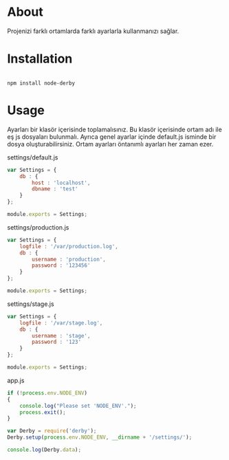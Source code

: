 # About

Projenizi farklı ortamlarda farklı ayarlarla kullanmanızı sağlar.

# Installation

<code>
npm install node-derby
</code>

# Usage

Ayarları bir klasör içerisinde toplamalısınız. Bu klasör içerisinde ortam adı ile eş js dosyaları bulunmalı.
Ayrıca genel ayarlar içinde default.js isminde bir dosya oluşturabilirsiniz. Ortam ayarları öntanımlı ayarları her zaman
ezer.

settings/default.js
``` javascript
var Settings = {
    db : {
        host : 'localhost',
        dbname : 'test'
    }
};

module.exports = Settings;
```

settings/production.js
``` javascript
var Settings = {
    logfile : '/var/production.log',
    db : {
        username : 'production',
        password : '123456'
    }
};

module.exports = Settings;
```

settings/stage.js
``` javascript
var Settings = {
    logfile : '/var/stage.log',
    db : {
        username : 'stage',
        password : '123'
    }
};

module.exports = Settings;
```

app.js
``` javascript
if (!process.env.NODE_ENV)
{
    console.log("Please set 'NODE_ENV'.");
    process.exit();
}

var Derby = require('derby');
Derby.setup(process.env.NODE_ENV, __dirname + '/settings/');

console.log(Derby.data);
```